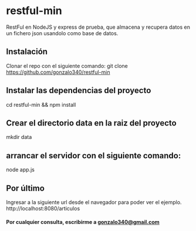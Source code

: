 # restful-min
RestFul en NodeJS y express de prueba, que almacena y recupera datos en un fichero json usandolo como base de datos.

## Instalación
Clonar el repo con el siguiente comando:
git clone https://github.com/gonzalo340/restful-min

## Instalar las dependencias del proyecto
cd restful-min && npm install

## Crear el directorio data en la raiz del proyecto
mkdir data

## arrancar el servidor con el siguiente comando:
node app.js

## Por último
Ingresar a la siguiente url desde el navegador para poder ver el ejemplo.
http://localhost:8080/articulos

#### Por cualquier consulta, escribirme a gonzalo340@gmail.com
